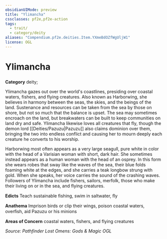 ```yaml
---
obsidianUIMode: preview
title: "Ylimancha"
cssclasses: pf2e,pf2e-action
tags:
  - trait/
  - category/deity
aliases: "Compendium.pf2e.deities.Item.YXmeBdOZfWgUljW1"
license: OGL
---
```

# Ylimancha

### 

**Category** deity; 




Ylimancha gazes out over the world's coastlines, presiding over coastal waters, fishers, and flying creatures. Also known as Harborwing, she believes in harmony between the seas, the skies, and the beings of the land. Sustenance and resources can be taken from the sea by those on shore, but not so much that the balance is upset. The sea may sometimes encroach on the land, but breakwaters can be built to keep communities on land dry and safe. Ylimancha likewise loves all creatures that fly, though the demon lord [[Deities/Pazuzu|Pazuzu]] also claims dominion over them, bringing the two into endless conflict and causing her to mourn deeply each creature he converts to his worship.

Harborwing most often appears as a very large seagull, pure white in color with the head of a Varisian woman with short, dark hair. She sometimes instead appears as a human woman with the head of an osprey. In this form she wears robes that sway like the waves of the sea, their blue folds foaming white at the edges, and she carries a teak longbow strung with gold. When she speaks, her voice carries the sound of the crashing waves. Followers of Ylimancha include fishers, sailors, merfolk, those who make their living on or in the sea, and flying creatures.

**Edicts** Teach sustainable fishing, swim in saltwater, ﬂy

**Anathema** Imprison birds or clip their wings, poison coastal waters, overﬁsh, aid Pazuzu or his minions

**Areas of Concern** coastal waters, fishers, and flying creatures

*Source: Pathfinder Lost Omens: Gods & Magic*
*OGL*